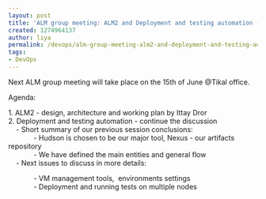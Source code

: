 ```yaml
---
layout: post
title: 'ALM group meeting: ALM2 and Deployment and testing automation - cont.'
created: 1274964137
author: liya
permalink: /devops/alm-group-meeting-alm2-and-deployment-and-testing-automation-cont
tags:
- DevOps
---
```

<p>Next ALM group meeting will take place on the 15th of June @Tikal office.</p>
<p>Agenda:</p>
<p>1. ALM2 - design, architecture and working plan by Ittay Dror<br />
2.  Deployment and testing automation - continue the discussion<br />
&nbsp;&nbsp;&nbsp; - Short  summary of our previous session conclusions:<br />
&nbsp;&nbsp;&nbsp;&nbsp;&nbsp;&nbsp;&nbsp;&nbsp;&nbsp;&nbsp;&nbsp;&nbsp; - Hudson is chosen to be our major tool, Nexus - our artifacts repository<br />
&nbsp;&nbsp;&nbsp;&nbsp;&nbsp;&nbsp;&nbsp;&nbsp;&nbsp;&nbsp;&nbsp;&nbsp; - We have defined the main entities and general flow<br />
&nbsp;&nbsp;&nbsp; - Next issues to discuss in more details:</p>
<p>&nbsp;&nbsp;&nbsp;&nbsp;&nbsp;&nbsp;&nbsp;&nbsp;&nbsp;&nbsp;&nbsp;&nbsp; - VM management tools,&nbsp; environments settings<br />
&nbsp;&nbsp;&nbsp;&nbsp;&nbsp;&nbsp;&nbsp;&nbsp;&nbsp;&nbsp;&nbsp;&nbsp; - Deployment and running tests on multiple nodes</p>

